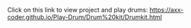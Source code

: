 Click on this link to view project and play drums:
https://axx-coder.github.io/Play-Drum/Drum%20kit/Drumkit.html
